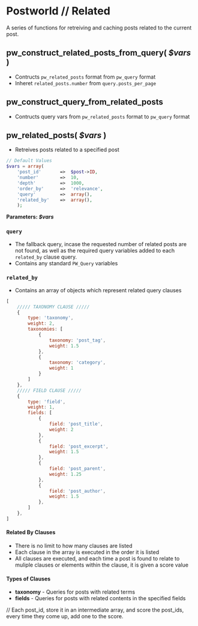 # Postworld // Related
A series of functions for retreiving and caching posts related to the current post.

## pw_construct_related_posts_from_query( *$vars* )
- Contructs `pw_related_posts` format from `pw_query` format
- Inheret `related_posts.number` from `query.posts_per_page`


## pw_construct_query_from_related_posts
- Contructs query vars from `pw_related_posts` format to `pw_query` format


## pw_related_posts( *$vars* )
- Retreives posts related to a specified post

```php
// Default Values
$vars = array(
    'post_id'       =>  $post->ID,
    'number'        =>  10,
    'depth'         =>  1000,
    'order_by'      =>  'relevance',
    'query'         =>  array(),
    'related_by'    =>  array(),
    );
```

__Parameters: *$vars*__

### `query`
- The fallback query, incase the requested number of related posts are not found, as well as the required query variables added to each `related_by` clause query.
- Contains any standard `PW_Query` variables

### `related_by`
- Contains an array of objects which represent related query clauses

```javascript
[
    ///// TAXONOMY CLAUSE /////
    {
        type: 'taxonomy',
        weight: 2,
        taxonomies: [
            {
                taxonomy: 'post_tag',
                weight: 1.5
            },
            {
                taxonomy: 'category',
                weight: 1
            }
        ]
    },
    ///// FIELD CLAUSE /////
    {
        type: 'field',
        weight: 1,
        fields: [
            {
                field: 'post_title',
                weight: 2
            },
            {
                field: 'post_excerpt',
                weight: 1.5
            },
            {
                field: 'post_parent',
                weight: 1.25
            },
            {
                field: 'post_author',
                weight: 1.5
            },
        ]
    },
]
```

#### Related By Clauses
- There is no limit to how many clauses are listed
- Each clause in the array is executed in the order it is listed
- All clauses are executed, and each time a post is found to relate to muliple clauses or elements within the clause, it is given a score value

#### Types of Clauses
- __taxonomy__ - Queries for posts with related terms
- __fields__ - Queries for posts with related contents in the specified fields


// Each post_id, store it in an intermediate array, and score the post_ids, every time they come up, add one to the score.






